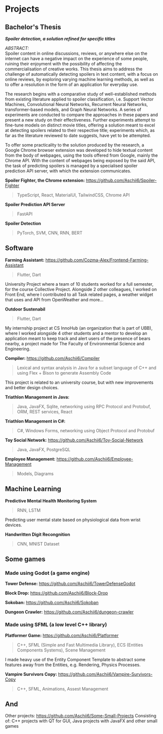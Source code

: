 # Projects
## Bachelor's Thesis
***Spoiler detection, a solution refined for specific titles***

*ABSTRACT:* <br>
Spoiler content in online discussions, reviews, or anywhere else on the internet
can have a negative impact on the experience of some people, ruining their enjoyment with the possibility of affecting the commercialisation of creative works. This
thesis aims to address the challenge of automatically detecting spoilers in text content, with a focus on online reviews, by exploring varying machine learning methods, as well as to offer a resolution in the form of an application for everyday use.

The research begins with a comparative study of well-established methods from
existing literature applied to spoiler classification, i.e. Support Vector Machines,
Convolutional Neural Networks, Recurrent Neural Networks, transformer-based
models, and Graph Neural Networks. A series of experiments are conducted to
compare the approaches in these papers and present a new study on their effectiveness. Further experiments attempt to fine-tune models on distinct movie titles,
offering a solution meant to excel at detecting spoilers related to their respective title; experiments which, as far as the literature reviewed to date suggests, have yet
to be attempted.

To offer some practicality to the solution produced by the research, a Google
Chrome browser extension was developed to hide textual content from the body of
webpages, using the tools offered from Google, mainly the Chrome API. With the
content of webpages being exposed by the said API, the task of predicting spoilers
is managed by a specialised spoiler prediction API server, with which the extension
communicates.

**Spoiler Fighter, the Chrome extension:** https://github.com/Aschii6/Spoiler-Fighter
> TypeScript, React, MaterialUI, TailwindCSS, Chrome API

**Spoiler Prediction API Server**
> FastAPI

**Spoiler Detection**
> PyTorch, SVM, CNN, RNN, BERT

## Software
**Farming Assistant:** https://github.com/Cozma-Alex/Frontend-Farming-Assistant
> Flutter, Dart

University Project where a team of 10 students worked for a full semester, for the course Collective Project. Alongside 2 other colleagues, I worked on Front End, where I contributed to all Task related pages, a weather widget that uses and API from OpenWeather and more...

**Outdoor Sustenabil**
> Flutter, Dart

My internship project at CS InnoHub (an organization that is part of UBB), where I worked alongside 4 other students and a mentor to develop an application meant to keep track and alert users of the presence of bears nearby, a project made for The Faculty of Environmental Science and Engineering.

**Compiler:** https://github.com/Aschii6/Compiler
> Lexical and syntax analysis in Java for a subset language of C++ and using Flex + Bison to generate Assembly Code

This project is related to an university course, but with new improvements and better design choices.

**Triathlon Management in Java:**
> Java, JavaFX, Sqlite, networking using RPC Protocol and Protobuf, ORM, REST services, React

**Triathlon Management in C#:**
> C#, Windows Forms, networking using Object Protocol and Protobuf

**Toy Social Network:** https://github.com/Aschii6/Toy-Social-Network
> Java, JavaFX, PostgreSQL

**Employee Management:** https://github.com/Aschii6/Employee-Management
> Models, Diagrams

## Machine Learning
**Predictive Mental Health Monitoring System**
> RNN, LSTM

Predicting user mental state based on physiological data from wrist devices.

**Handwritten Digit Recongnition**
> CNN, MNIST Dataset

## Some games
### Made using Godot (a game engine)
**Tower Defense:** https://github.com/Aschii6/TowerDefenseGodot

**Block Drop:** https://github.com/Aschii6/Block-Drop

**Sokoban:** https://github.com/Aschii6/Sokoban

**Dungeon Crawler:** https://github.com/Aschii6/dungeon-crawler

### Made using SFML (a low level C++ library)

**Platformer Game:** https://github.com/Aschii6/Platformer
> C++, SFML (Simple and Fast Multimedia Library), ECS (Entities Components Systems), Scene Management

I made heavy use of the Entity Component Template to abstract some features away from the Entities, e.g. Rendering, Physics Processes.

**Vampire Survivors Copy:** https://github.com/Aschii6/Vampire-Survivors-Copy
> C++, SFML, Animations, Assest Management

## And
Other projects: https://github.com/Aschii6/Some-Small-Projects
Consisting of: C++ projects with QT for GUI, Java projects with JavaFX and other small games
